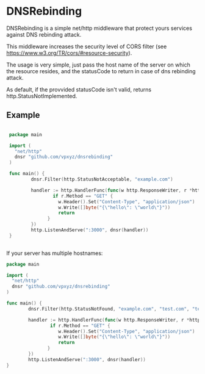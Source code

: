 DNSRebinding
============

DNSRebinding is a simple net/http middleware that protect yours services against DNS rebinding attack.

This middleware increases the security level of CORS filter (see https://www.w3.org/TR/cors/#resource-security).

The usage is very simple, just pass the host name of the server on which the resource resides, and the statusCode to return in case of dns rebinding attack.

As default, if the provvided statusCode isn't valid, returns http.StatusNotImplemented.

Example
-------

``` go

 package main

 import (
   "net/http"
   dnsr "github.com/vpxyz/dnsrebinding"
 )

 func main() {
         dnsr.Filter(http.StatusNotAcceptable, "example.com")

         handler := http.HandlerFunc(func(w http.ResponseWriter, r *http.Request) {
                 if r.Method == "GET" {
 		           w.Header().Set("Content-Type", "application/json")
 		           w.Write([]byte("{\"hello\": \"world\"}"))
 		           return
 	           }
         })
         http.ListenAndServe(":3000", dnsr(handler))
 }
 
```

If your server has multiple hostnames:

``` go
package main

import (
  "net/http"
  dnsr "github.com/vpxyz/dnsrebinding"
)

func main() {
        dnsr.Filter(http.StatusNotFound, "example.com", "test.com", "test.me")

        handler := http.HandlerFunc(func(w http.ResponseWriter, r *http.Request) {
                if r.Method == "GET" {
		           w.Header().Set("Content-Type", "application/json")
		           w.Write([]byte("{\"hello\": \"world\"}"))
		           return
	           }
        })
        http.ListenAndServe(":3000", dnsr(handler))
}
```



